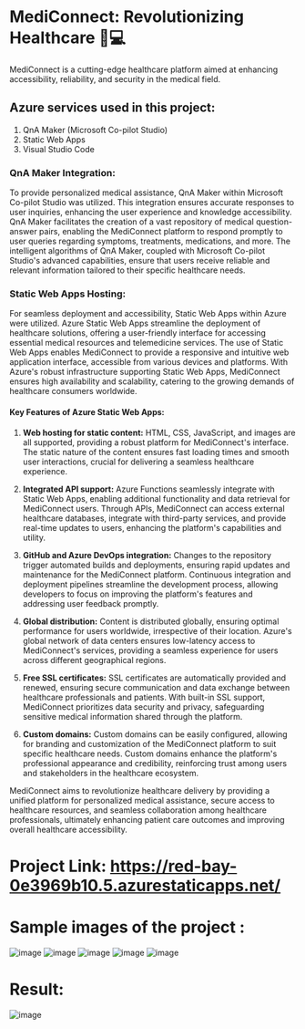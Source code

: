 # MediConnect: Revolutionizing Healthcare 🏥💻

MediConnect is a cutting-edge healthcare platform aimed at enhancing accessibility, reliability, and security in the medical field.

## Azure services used in this project:
1. QnA Maker (Microsoft Co-pilot Studio)
2. Static Web Apps
3. Visual Studio Code

### QnA Maker Integration:
To provide personalized medical assistance, QnA Maker within Microsoft Co-pilot Studio was utilized. This integration ensures accurate responses to user inquiries, enhancing the user experience and knowledge accessibility. QnA Maker facilitates the creation of a vast repository of medical question-answer pairs, enabling the MediConnect platform to respond promptly to user queries regarding symptoms, treatments, medications, and more. The intelligent algorithms of QnA Maker, coupled with Microsoft Co-pilot Studio's advanced capabilities, ensure that users receive reliable and relevant information tailored to their specific healthcare needs.

### Static Web Apps Hosting:
For seamless deployment and accessibility, Static Web Apps within Azure were utilized. Azure Static Web Apps streamline the deployment of healthcare solutions, offering a user-friendly interface for accessing essential medical resources and telemedicine services. The use of Static Web Apps enables MediConnect to provide a responsive and intuitive web application interface, accessible from various devices and platforms. With Azure's robust infrastructure supporting Static Web Apps, MediConnect ensures high availability and scalability, catering to the growing demands of healthcare consumers worldwide.

#### Key Features of Azure Static Web Apps:

1. **Web hosting for static content:** HTML, CSS, JavaScript, and images are all supported, providing a robust platform for MediConnect's interface. The static nature of the content ensures fast loading times and smooth user interactions, crucial for delivering a seamless healthcare experience.

2. **Integrated API support:** Azure Functions seamlessly integrate with Static Web Apps, enabling additional functionality and data retrieval for MediConnect users. Through APIs, MediConnect can access external healthcare databases, integrate with third-party services, and provide real-time updates to users, enhancing the platform's capabilities and utility.

3. **GitHub and Azure DevOps integration:** Changes to the repository trigger automated builds and deployments, ensuring rapid updates and maintenance for the MediConnect platform. Continuous integration and deployment pipelines streamline the development process, allowing developers to focus on improving the platform's features and addressing user feedback promptly.

4. **Global distribution:** Content is distributed globally, ensuring optimal performance for users worldwide, irrespective of their location. Azure's global network of data centers ensures low-latency access to MediConnect's services, providing a seamless experience for users across different geographical regions.

5. **Free SSL certificates:** SSL certificates are automatically provided and renewed, ensuring secure communication and data exchange between healthcare professionals and patients. With built-in SSL support, MediConnect prioritizes data security and privacy, safeguarding sensitive medical information shared through the platform.

6. **Custom domains:** Custom domains can be easily configured, allowing for branding and customization of the MediConnect platform to suit specific healthcare needs. Custom domains enhance the platform's professional appearance and credibility, reinforcing trust among users and stakeholders in the healthcare ecosystem.

MediConnect aims to revolutionize healthcare delivery by providing a unified platform for personalized medical assistance, secure access to healthcare resources, and seamless collaboration among healthcare professionals, ultimately enhancing patient care outcomes and improving overall healthcare accessibility.

# Project Link: https://red-bay-0e3969b10.5.azurestaticapps.net/

# Sample images of the project :

![image](https://github.com/Beulah-likhitha/Y20_FRT_PROJECT/assets/96165465/1df308ec-2b51-49f7-9a2c-c21501699bd1)
![image](https://github.com/Beulah-likhitha/Y20_FRT_PROJECT/assets/96165465/6d4c63e3-377b-41ac-a553-27c5264eb255)
![image](https://github.com/Beulah-likhitha/Y20_FRT_PROJECT/assets/96165465/939ce04d-272e-493e-aee0-cdefbcdcceeb)
![image](https://github.com/Beulah-likhitha/Y20_FRT_PROJECT/assets/96165465/0242c85d-8ad4-4e71-88f5-4836a6b3e03d)
![image](https://github.com/Beulah-likhitha/Y20_FRT_PROJECT/assets/96165465/189a007e-152e-4ad3-92cb-1c5e347413da)




# Result: 
![image](https://github.com/Beulah-likhitha/Y20_FRT_PROJECT/assets/96165465/60abac30-6074-4acf-935b-6e08f9fded19)

